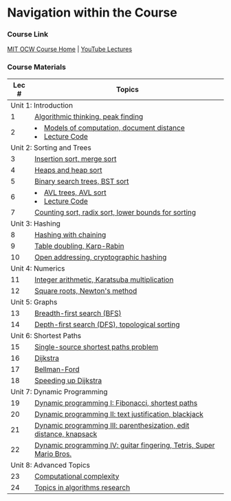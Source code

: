 # Navigation within the Course

### Course Link
[MIT OCW Course Home](https://ocw.mit.edu/courses/electrical-engineering-and-computer-science/6-006-introduction-to-algorithms-fall-2011/index.htm) |
[YouTube Lectures](https://www.youtube.com/watch?v=HtSuA80QTyo&list=PLUl4u3cNGP61Oq3tWYp6V_F-5jb5L2iHb)

### Course Materials
<table>
  <thead>
    <tr>
      <th>Lec #</th>
      <th>Topics</th>
    </tr>
  </thead>
  <tbody>
    <tr>
      <td colspan=2>Unit 1: Introduction</td>
    </tr>
    <tr>
      <td>1</td>
      <td>
        <a href="Lecture Notes/MIT6_006F11_lec01.pdf">
            Algorithmic thinking, peak finding
        </a>
      </td>
    </tr>
    <tr>
      <td>2</td>
      <td>
          <li><a href="Lecture Notes/MIT6_006F11_lec02.pdf">
            Models of computation, document distance
          </a></li>
          <li><a href="Lecture Notes/lec02_code">
            Lecture Code
          </a></li>
      </td>
    </tr>
    <tr>
      <td colspan=2>Unit 2: Sorting and Trees</td>
    </tr>
    <tr>
      <td>3</td>
      <td>
        <a href="Lecture Notes/MIT6_006F11_lec03.pdf">
            Insertion sort, merge sort
        </a>
      </td>
    </tr>
    <tr>
      <td>4</td>
      <td>
        <a href="Lecture Notes/MIT6_006F11_lec04.pdf">
            Heaps and heap sort
        </a>
      </td>
    </tr>
    <tr>
      <td>5</td>
      <td>
        <a href="Lecture Notes/MIT6_006F11_lec05.pdf">
            Binary search trees, BST sort
        </a>
      </td>
    </tr>
    <tr>
      <td>6</td>
      <td>
          <li><a href="Lecture Notes/MIT6_006F11_lec06.pdf">
            AVL trees, AVL sort
          </a></li>
          <li><a href="Lecture Notes/lec06_code">
            Lecture Code
          </a></li>
      </td>
    </tr>
    <tr>
      <td>7</td>
      <td>
        <a href="Lecture Notes/MIT6_006F11_lec07.pdf">
            Counting sort, radix sort, lower bounds for sorting
        </a>
      </td>
    </tr>
    <tr>
      <td colspan=2>Unit 3: Hashing</td>
    </tr>
    <tr>
      <td>8</td>
      <td>
        <a href="Lecture Notes/MIT6_006F11_lec08.pdf">
            Hashing with chaining
        </a>
      </td>
    </tr>
    <tr>
      <td>9</td>
      <td>
        <a href="Lecture Notes/MIT6_006F11_lec09.pdf">
            Table doubling, Karp-Rabin
        </a>
      </td>
    </tr>
    <tr>
      <td>10</td>
      <td>
        <a href="Lecture Notes/MIT6_006F11_lec10.pdf">
            Open addressing, cryptographic hashing
        </a>
      </td>
    </tr>
    <tr>
      <td colspan=2>Unit 4: Numerics</td>
    </tr>
    <tr>
      <td>11</td>
      <td>
        <a href="Lecture Notes/MIT6_006F11_lec11.pdf">
            Integer arithmetic, Karatsuba multiplication
        </a>
      </td>
    </tr>
    <tr>
      <td>12</td>
      <td>
        <a href="Lecture Notes/MIT6_006F11_lec12.pdf">
            Square roots, Newton's method
        </a>
      </td>
    </tr>
    <tr>
      <td colspan=2>Unit 5: Graphs</td>
    </tr>
    <tr>
      <td>13</td>
      <td>
        <a href="Lecture Notes/MIT6_006F11_lec13.pdf">
            Breadth-first search (BFS)
        </a>
      </td>
    </tr>
    <tr>
      <td>14</td>
      <td>
        <a href="Lecture Notes/MIT6_006F11_lec14.pdf">
            Depth-first search (DFS), topological sorting
        </a>
      </td>
    </tr>
    <tr>
      <td colspan=2>Unit 6: Shortest Paths</td>
    </tr>
    <tr>
      <td>15</td>
      <td>
        <a href="Lecture Notes/MIT6_006F11_lec15.pdf">
            Single-source shortest paths problem
        </a>
      </td>
    </tr>
    <tr>
      <td>16</td>
      <td>
        <a href="Lecture Notes/MIT6_006F11_lec16.pdf">
            Dijkstra
        </a>
      </td>
    </tr>
    <tr>
      <td>17</td>
      <td>
        <a href="Lecture Notes/MIT6_006F11_lec17.pdf">
            Bellman-Ford
        </a>
      </td>
    </tr>
    <tr>
      <td>18</td>
      <td>
        <a href="Lecture Notes/MIT6_006F11_lec18.pdf">
            Speeding up Dijkstra
        </a>
      </td>
    </tr>
    <tr>
      <td colspan=2>Unit 7: Dynamic Programming</td>
    </tr>
    <tr>
      <td>19</td>
      <td>
        <a href="Lecture Notes/MIT6_006F11_lec19.pdf">
            Dynamic programming I: Fibonacci, shortest paths
        </a>
      </td>
    </tr>
    <tr>
      <td>20</td>
      <td>
        <a href="Lecture Notes/MIT6_006F11_lec20.pdf">
            Dynamic programming II: text justification, blackjack
        </a>
      </td>
    </tr>
    <tr>
      <td>21</td>
      <td>
        <a href="Lecture Notes/MIT6_006F11_lec21.pdf">
            Dynamic programming III: parenthesization, edit distance, knapsack
        </a>
      </td>
    </tr>
    <tr>
      <td>22</td>
      <td>
        <a href="Lecture Notes/MIT6_006F11_lec22.pdf">
            Dynamic programming IV: guitar fingering, Tetris, Super Mario Bros.
        </a>
      </td>
    </tr>
    <tr>
      <td colspan=2>Unit 8: Advanced Topics</td>
    </tr>
    <tr>
      <td>23</td>
      <td>
        <a href="Lecture Notes/MIT6_006F11_lec23.pdf">
            Computational complexity
        </a>
      </td>
    </tr>
    <tr>
      <td>24</td>
      <td>
        <a href="Lecture Notes/MIT6_006F11_lec24.pdf">
            Topics in algorithms research
        </a>
      </td>
    </tr>
  </tbody>
</table>
